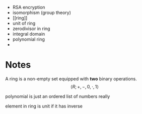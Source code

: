 
- RSA encryption
- isomorphism (group theory)
- [[ring]]
- unit of ring
- zerodivisor in ring
- integral domain
- polynomial ring
- 


# Notes

A ring is a non-empty set equipped with **two** binary operations.
$$
\langle R; +, -, 0, \cdot,1 \rangle 
$$

polynomial is just an ordered list of numbers really

element in ring is unit if it has inverse
